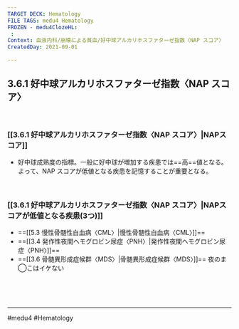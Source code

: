 ```yaml
---
TARGET DECK: Hematology
FILE TAGS: medu4 Hematology
FROZEN - medu4ClozeHL:
 : 
Context: 血液内科/崩壊による貧血/好中球アルカリホスファターゼ指数〈NAP スコア〉
CreatedDay: 2021-09-01

---
```


## 3.6.1 好中球アルカリホスファターゼ指数〈NAP スコア〉

<br>

### [[3.6.1 好中球アルカリホスファターゼ指数〈NAP スコア〉|NAPスコア]]
* 好中球成熟度の指標。一般に好中球が増加する疾患では==高==値となる。よって、NAP スコアが低値となる疾患を記憶することが重要となる。
<!--ID: 1630741039975-->


<br>

### [[3.6.1 好中球アルカリホスファターゼ指数〈NAP スコア〉|NAPスコアが低値となる疾患(3つ)]]
* ==[[5.3 慢性骨髄性白血病〈CML〉|慢性骨髄性白血病〈CML〉]]==
* ==[[3.4 発作性夜間ヘモグロビン尿症〈PNH〉|発作性夜間ヘモグロビン尿症〈PNH〉]]==
* ==[[3.6 骨髄異形成症候群〈MDS〉|骨髄異形成症候群〈MDS〉]]==
 夜のま◯こはイケない
<!--ID: 1646979975071-->



<br><br><br>

---
#medu4 #Hematology 
